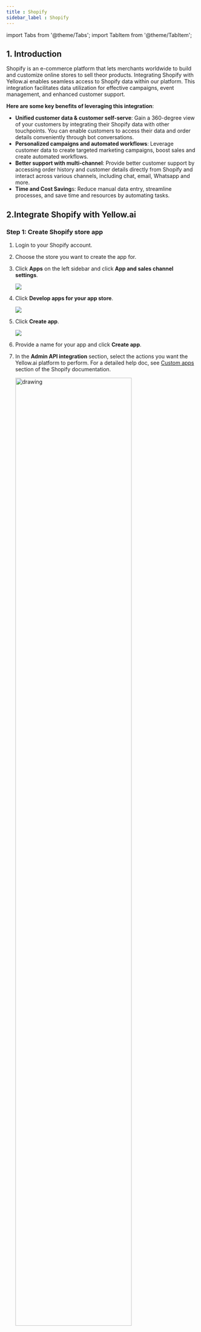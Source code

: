 ```yaml
---
title : Shopify
sidebar_label : Shopify
---
```


import Tabs from '@theme/Tabs';
import TabItem from '@theme/TabItem';

## 1. Introduction

Shopify is an e-commerce platform that lets merchants worldwide to build and customize online stores to sell theor products. Integrating Shopify with Yellow.ai enables seamless access to Shopify data within our platform. This integration facilitates data utilization for effective campaigns, event management, and enhanced customer support. 

**Here are some key benefits of leveraging this integration**:

* **Unified customer data & customer self-serve**: Gain a 360-degree view of your customers by integrating their Shopify data with other touchpoints. You can enable customers to access their data and order details conveniently through bot conversations.
* **Personalized campaigns and automated workflows**: Leverage customer data to create targeted marketing campaigns, boost sales and create automated workflows.
* **Better support with multi-channel**: Provide better customer support by accessing order history and customer details directly from Shopify and interact across various channels, including chat, email, Whatsapp and more.
* **Time and Cost Saving**s: Reduce manual data entry, streamline processes, and save time and resources by automating tasks.


## 2.Integrate Shopify with Yellow.ai

### Step 1: Create Shopify store app

1. Login to your Shopify account.
2. Choose the store you want to create the app for.
3. Click **Apps** on the left sidebar and click **App and sales channel settings**.

   ![](https://i.imgur.com/QbXxgpt.jpg)
4. Click **Develop apps for your app store**.

   ![](https://i.imgur.com/2RMAFEX.png)

5. Click **Create app**.

   ![](https://i.imgur.com/9wGLsYQ.png)
6. Provide a name for your app and click **Create app**.
7. In the **Admin API integration** section, select the actions you want the Yellow.ai platform to perform. For a detailed help doc, see [Custom apps](https://help.shopify.com/en/manual/apps/custom-apps) section of the Shopify documentation.

   <img src="https://i.imgur.com/vDx7dQ1.png" alt="drawing" width="80%"/>
  

  Enable the following scopes in the **Shopify Admin** section. 
   
  * orders_create 
  * products_create 
  * orders_cancelled 
  * orders_fulfilled 
  * orders_paid 
  * refunds_create 
  * customers_create 
  * customers_update.
  * write_scripts_tags 
  * read_script_tags

### Step 2: Get Admin API access credentials

* Go to **API credentials** section and copy the **Admin API access token** and **API secret key**.

   ![](https://i.imgur.com/GoqZ8fk.png)


### Step 3: Connect the Shopify Store App with Yellow.ai

You need to use the API token to establish integration with Yellow.ai as explained below:

1. Go to the [yellow.ai platform].
2. Go to the bot and navigate to **Integrations**.

   
   <img src="https://i.imgur.com/ctLEU4H.png" alt="drawing" width="65%"/>

3. Type shopify in the **Search** box, and select **Shopify Shop** from the list.
4. Scroll down to **Add account** and fill in the required details.

   ![](https://i.imgur.com/UFJlKRz.png)

   Option | Description
   ------ | -----------
   **Give accout name** | Provide a name to Shopify account to be connected. 
   **Shop Name** | Name of your shop in Shopify. The shop name should be taken from the Shopify store URL, for example if the merchant store URL is yellowxyz.myshopify.com,the shop name would be yellowxyz.
   **Admin API Access Token** | Copy and paste this from your Shopify store (refer step 8). Please only enter the Admin API access token that is displayed during the app creation process on Shopify.
   **API Secret Key** | Copy and paste this from your Shopify store (refer step 8)
   **Domain name** | Domain name refers to the URL or web address that directs customers to your online store. For example, yellowxyz.myshopify.com.



5. Click **Connect**.

   If the integration is successful, You can see the **Shopify Shop** app on the **Integrations** page. With this, the connection has been established between the integration app and your Shopify account.


:::note
Please ensure that you enter your store name exactly as it is in the **Shopify** account.
:::

***

## 3. Activate Shopify events you wish to use in Yellow.ai

Once your integration is set up, all Shopify-related events become available in the Events section. These events act as triggers for bot flows, enabling the creation of personalized conversations, run effective campaigns, store customer data in User360 and more. 

By default, these events are inactive, giving you the flexibility to enable only what you require. 

To enable events:

1. Go to **Studio** > **Event** > **Integrations**. You will see all the events related to Shopify with the prefix `shopify<eventName>`.

  <img src="https://i.imgur.com/Qeq0NvS.png"/>

2. Navigate to the event that you want to enable and click on the more options icon > **Activate**.

### Supported Shopify events

The following table provides a comprehensive list of Shopify events along with their descriptions and sample use cases.

  | Event  | Description    | Sample use cases      |
  |--------|----------------|----------------------|
  | shopifyNewOrder  | A new order is created in the Shopify store.   | Trigger order confirmation email or update inventory when a new order is created in your Shopify store.                                  |
  | shopifyNewProduct  | A new product has been added to the Shopify store.  | Update product catalog, create product listings, or send a WhatsApp notification when a new product is added to your Shopify store.  |
  | shopifyOrderCancelled | An order is cancelled. | Handle order cancellation: Update inventory levels, refund payments, or notify customers when their orders are canceled. |
  | shopifyOrderFulfilled | An order was fulfilled or completed.   | Update shipping information, send shipping notifications to the customer, or update order status when an order is fulfilled or completed.  |
  | shopifyOrderPaid      | Payment made for an order. | Send payment receipt, or update financial record when a payment is made for an order.   |
  | shopifyRefundCreated  | A refund was created for an order.  | Update financial records, notify customers about their refund, or adjust inventory levels when a refund is issued for an order. |
  | shopifyNewCustomer    | A new customer is registered.  | Add the customer to User 360, send welcome email, or track customer acquisition when a new customer registers in your Shopify store. |
  | shopifyCustomerUpdate | A customer’s profile details have been updated. | Keep your customer database up to date or send profile change notification when a customer's profile details are updated. |
  | shopifyCheckoutCreated| Order checkout is initiated in Shopify. | Track order progress when an order checkout is initiated in your Shopify store.    |
  | shopifyOrdersUpdated  | Shopify order is updated.  | Monitor order changes, adjust inventory, or notify the customer on order updates to handle order updates in Shopify store.  |
  | shopifyCartCreate     | A cart is created in Shopify.   | Track shopping cart activity, gather data on abandoned carts, or initiate cart-related marketing efforts when a cart is created in Shopify store. |
  | shopifyCartEmpty      | A cart is deleted. | Update cart-related data, trigger follow-up actions, or analyze cart abandonment patterns when a cart is emptied in Shopify. |

For a comprehensive guide on creating capaigns for Shopify cart abandonment, click [here](https://docs.yellow.ai/docs/cookbooks/engage/shopify-events).

3. Once you enable required shopify events, you can use these Shopify events to:
  
  * [Trigger bot flows via events](https://docs.yellow.ai/docs/platform_concepts/studio/build/Flows/configureflow#13-trigger-flow-using-event)
  * [Initiate flow campaigns based on events](https://docs.yellow.ai/docs/platform_concepts/engagement/flows_campaign#user-events)
  * [Store user variables that come from user events into user properties](https://docs.yellow.ai/docs/platform_concepts/engagement/cdp/user_data/store_conv_data#store-user-properties-from-bot-conversations)



## 4. Shopify user data syncing in User 360

This integration automates user record creation in User 360 using Shopify event data. By default, it is configured to capture userIds, emails, and phone numbers.

Additionally, it merges [Shopify user events](#payload-examples-shopify-events-in-user-360) seamlessly into User 360, providing a complete picture of user interactions. These events include new customer, cart create, checkout created, new order, order fulfilled, order updated, and order canceled. This synergy empowers User 360 as a valuable resource for personalized and effective user engagement strategies.


   <img src="https://i.imgur.com/whVni4U.png"/>


* To add/update user properties through bot conversations, see [this article](https://docs.yellow.ai/docs/platform_concepts/engagement/cdp/user_data/store_conv_data).
* To create personalized bot conversations with user data, see [this article](https://docs.yellow.ai/docs/platform_concepts/engagement/cdp/user_data/personalise_conversations).

### Supported standard user properties from Shopify events

The following standard user properties are automatically added or updated in User 360 directly from Shopify events.

* userId
* email
* firstName
* phone
* city
* country


### Payload Examples: Shopify Events in User 360

The following are the event schemas associated with various Shopify events. These event schemas define the structure and data that get sent to the CDP when specific events occur in your Shopify store.

<Tabs class="tabs-schema">


<TabItem value="shopifyCartCreate" label="shopifyCartCreate" default>

**From SDK**

```js
{
    "token": "c1-830e691d16f1093cfcde75960320d9cd",
    "note": "",
    "attributes": {},
    "original_total_price": 3000,
    "total_price": 3000,
    "total_discount": 0,
    "total_weight": 0,
    "item_count": 1,
    "items": [
        {
            "id": 43453026762901,
            "properties": {},
            "quantity": 1,
            "variant_id": 43453026762901,
            "key": "43453026762901:159c30471db14672fe636da24f9346f2",
            "title": "Adania Pant - Black",
            "price": 3000,
            "original_price": 3000,
            "discounted_price": 3000,
            "line_price": 3000,
            "original_line_price": 3000,
            "total_discount": 0,
            "discounts": [],
            "sku": "",
            "grams": 0,
            "vendor": "twewr",
            "taxable": true,
            "product_id": 7907558064277,
            "product_has_only_default_variant": false,
            "gift_card": false,
            "final_price": 3000,
            "final_line_price": 3000,
            "url": "/products/adania-pant?variant=43453026762901",
            "featured_image": {
                "aspect_ratio": 0.714,
                "alt": "Adania Pant",
                "height": 2048,
                "url": "https://cdn.shopify.com/s/files/1/0458/0252/0725/files/2015-03-30_Jake_Look_16_20656_16533.jpg?v=1684943817",
                "width": 1462
            },
            "image": "https://cdn.shopify.com/s/files/1/0458/0252/0725/files/2015-03-30_Jake_Look_16_20656_16533.jpg?v=1684943817",
            "handle": "adania-pant",
            "requires_shipping": true,
            "product_type": "",
            "product_title": "Adania Pant",
            "product_description": "\\nThis is a demonstration store. You can purchase products like this from Baby & Company\\nSuper stretch Adaina Pant offers the classic skinny with all the fun bits. Zip closure at back with concealed zip openings at ankles. By Malene Birger. Color Blue.  90% Polyamide, 10% Elastane. Made in China. Ashley is wearing a European 36. ",
            "variant_title": "Black",
            "variant_options": [
                "Black"
            ],
            "options_with_values": [
                {
                    "name": "Color",
                    "value": "Black"
                }
            ],
            "line_level_discount_allocations": [],
            "line_level_total_discount": 0,
            "quantity_rule": {
                "min": 1,
                "max": null,
                "increment": 1
            },
            "has_components": false
        }
    ],
    "requires_shipping": true,
    "currency": "INR",
    "items_subtotal_price": 3000,
    "cart_level_discount_applications": [],
    "userId": "x1660667398488_WIv23Iv-fr-McW_SZme-l"
}


```

</TabItem>



<TabItem value="ShopifyCheckoutCreated" label="ShopifyCheckoutCreated" default>

```js
{
    "id": 35481578373269,
    "token": "3d58ad45d661cd34d882fda5c68a36b8",
    "cart_token": "c1-830e691d16f1093cfcde75960320d9cd",
    "email": null,
    "gateway": null,
    "buyer_accepts_marketing": false,
    "buyer_accepts_sms_marketing": false,
    "sms_marketing_phone": null,
    "created_at": "2023-09-22T12:13:51+00:00",
    "updated_at": "2023-09-22T08:13:59-04:00",
    "landing_site": "/",
    "note": "",
    "note_attributes": [],
    "referring_site": "",
    "shipping_lines": [],
    "shipping_address": [],
    "taxes_included": false,
    "total_weight": 0,
    "currency": "INR",
    "completed_at": null,
    "phone": null,
    "customer_locale": "en-IN",
    "line_items": [
        {
            "key": "43453026762901",
            "fulfillment_service": "manual",
            "gift_card": false,
            "grams": 0,
            "presentment_title": "Adania Pant",
            "presentment_variant_title": "Black",
            "product_id": 7907558064277,
            "quantity": 1,
            "requires_shipping": true,
            "sku": "",
            "tax_lines": [
                {
                    "position": 1,
                    "price": "2.70",
                    "rate": 0.09,
                    "title": "CGST",
                    "source": "Shopify",
                    "compare_at": null,
                    "zone": "country",
                    "channel_liable": false,
                    "identifier": null
                }
            ],
            "taxable": true,
            "title": "Adania Pant",
            "variant_id": 43453026762901,
            "variant_title": "Black",
            "variant_price": "30.00",
            "vendor": "twewr",
            "unit_price_measurement": {
                "measured_type": null,
                "quantity_value": null,
                "quantity_unit": null,
                "reference_value": null,
                "reference_unit": null
            },
            "compare_at_price": null,
            "line_price": "30.00",
            "price": "30.00",
            "applied_discounts": [],
            "destination_location_id": null,
            "user_id": null,
            "rank": null,
            "origin_location_id": null,
            "properties": null
        }
    ],
    "name": "#35481578373269",
    "abandoned_checkout_url": "https://twewr.myshopify.com/45802520725/checkouts/ac/c1-830e691d16f1093cfcde75960320d9cd/recover?key=a745691198001ff07b2f08d7233541a8",
    "discount_codes": [],
    "tax_lines": [
        {
            "price": "2.70",
            "rate": 0.09,
            "title": "CGST"
        }
    ],
    "presentment_currency": "INR",
    "source_name": "web",
    "total_line_items_price": "30.00",
    "total_tax": "2.70",
    "total_discounts": "0.00",
    "subtotal_price": "30.00",
    "total_price": "32.70",
    "total_duties": "0.00",
    "device_id": null,
    "user_id": null,
    "location_id": null,
    "source_identifier": null,
    "source_url": null,
    "source": null,
    "closed_at": null
}


```

</TabItem>

  
<TabItem value="shopifyNewOrder" label="shopifyNewOrder" default>


```json
{
    "id": 5159806763157,
    "admin_graphql_api_id": "gid://shopify/Order/5159806763157",
    "app_id": 580111,
    "browser_ip": "49.43.249.107",
    "buyer_accepts_marketing": false,
    "cancel_reason": null,
    "cancelled_at": null,
    "cart_token": "c1-830e691d16f1093cfcde75960320d9cd",
    "checkout_id": 35481578373269,
    "checkout_token": "3d58ad45d661cd34d882fda5c68a36b8",
    "client_details": {
        "accept_language": "en-IN",
        "browser_height": null,
        "browser_ip": "49.43.249.107",
        "browser_width": null,
        "session_hash": null,
        "user_agent": "Mozilla/5.0 (Macintosh; Intel Mac OS X 10_15_7) AppleWebKit/537.36 (KHTML, like Gecko) Chrome/116.0.0.0 Safari/537.36"
    },
    "closed_at": null,
    "company": null,
    "confirmation_number": "XPLMPXRME",
    "confirmed": true,
    "contact_email": "tom@gmail.com",
    "created_at": "2023-09-22T08:14:46-04:00",
    "currency": "INR",
    "current_subtotal_price": "30.00",
    "current_subtotal_price_set": {
        "shop_money": {
            "amount": "30.00",
            "currency_code": "INR"
        },
        "presentment_money": {
            "amount": "30.00",
            "currency_code": "INR"
        }
    },
    "current_total_additional_fees_set": null,
    "current_total_discounts": "0.00",
    "current_total_discounts_set": {
        "shop_money": {
            "amount": "0.00",
            "currency_code": "INR"
        },
        "presentment_money": {
            "amount": "0.00",
            "currency_code": "INR"
        }
    },
    "current_total_duties_set": null,
    "current_total_price": "30.00",
    "current_total_price_set": {
        "shop_money": {
            "amount": "30.00",
            "currency_code": "INR"
        },
        "presentment_money": {
            "amount": "30.00",
            "currency_code": "INR"
        }
    },
    "current_total_tax": "0.00",
    "current_total_tax_set": {
        "shop_money": {
            "amount": "0.00",
            "currency_code": "INR"
        },
        "presentment_money": {
            "amount": "0.00",
            "currency_code": "INR"
        }
    },
    "customer_locale": "en-IN",
    "device_id": null,
    "discount_codes": [],
    "email": "tom@gmail.com",
    "estimated_taxes": false,
    "financial_status": "paid",
    "fulfillment_status": null,
    "landing_site": "/",
    "landing_site_ref": null,
    "location_id": null,
    "merchant_of_record_app_id": null,
    "name": "#1085",
    "note": null,
    "note_attributes": [],
    "number": 85,
    "order_number": 1085,
    "order_status_url": "https://twewr.myshopify.com/45802520725/orders/24a0946393b4889192c0d7056751e889/authenticate?key=c60f3a72f52578b00cc7cb8551811cbc",
    "original_total_additional_fees_set": null,
    "original_total_duties_set": null,
    "payment_gateway_names": [
        "bogus"
    ],
    "phone": null,
    "po_number": null,
    "presentment_currency": "INR",
    "processed_at": "2023-09-22T08:14:43-04:00",
    "reference": "6925f7d584e825b7f3fdbf5de7b3a5e1",
    "referring_site": "",
    "source_identifier": "6925f7d584e825b7f3fdbf5de7b3a5e1",
    "source_name": "web",
    "source_url": null,
    "subtotal_price": "30.00",
    "subtotal_price_set": {
        "shop_money": {
            "amount": "30.00",
            "currency_code": "INR"
        },
        "presentment_money": {
            "amount": "30.00",
            "currency_code": "INR"
        }
    },
    "tags": "",
    "tax_exempt": false,
    "tax_lines": [],
    "taxes_included": false,
    "test": true,
    "token": "24a0946393b4889192c0d7056751e889",
    "total_discounts": "0.00",
    "total_discounts_set": {
        "shop_money": {
            "amount": "0.00",
            "currency_code": "INR"
        },
        "presentment_money": {
            "amount": "0.00",
            "currency_code": "INR"
        }
    },
    "total_line_items_price": "30.00",
    "total_line_items_price_set": {
        "shop_money": {
            "amount": "30.00",
            "currency_code": "INR"
        },
        "presentment_money": {
            "amount": "30.00",
            "currency_code": "INR"
        }
    },
    "total_outstanding": "0.00",
    "total_price": "30.00",
    "total_price_set": {
        "shop_money": {
            "amount": "30.00",
            "currency_code": "INR"
        },
        "presentment_money": {
            "amount": "30.00",
            "currency_code": "INR"
        }
    },
    "total_shipping_price_set": {
        "shop_money": {
            "amount": "0.00",
            "currency_code": "INR"
        },
        "presentment_money": {
            "amount": "0.00",
            "currency_code": "INR"
        }
    },
    "total_tax": "0.00",
    "total_tax_set": {
        "shop_money": {
            "amount": "0.00",
            "currency_code": "INR"
        },
        "presentment_money": {
            "amount": "0.00",
            "currency_code": "INR"
        }
    },
    "total_tip_received": "0.00",
    "total_weight": 0,
    "updated_at": "2023-09-22T08:14:47-04:00",
    "user_id": null,
    "billing_address": {
        "first_name": null,
        "address1": "Chennai",
        "phone": "90909 09090",
        "city": "Chennai",
        "zip": "600012",
        "province": "Tamil Nadu",
        "country": "India",
        "last_name": "Baid",
        "address2": "Chennai",
        "company": null,
        "latitude": 13.098633,
        "longitude": 80.2596083,
        "name": "Baid",
        "country_code": "IN",
        "province_code": "TN"
    },
    "customer": {
        "id": 6989864763541,
        "email": "tom@gmail.com",
        "accepts_marketing": false,
        "created_at": "2023-09-22T08:14:44-04:00",
        "updated_at": "2023-09-22T08:14:46-04:00",
        "first_name": null,
        "last_name": "Baid",
        "state": "disabled",
        "note": null,
        "verified_email": true,
        "multipass_identifier": null,
        "tax_exempt": false,
        "phone": null,
        "email_marketing_consent": {
            "state": "not_subscribed",
            "opt_in_level": "single_opt_in",
            "consent_updated_at": null
        },
        "sms_marketing_consent": null,
        "tags": "",
        "currency": "INR",
        "accepts_marketing_updated_at": "2023-09-22T08:14:44-04:00",
        "marketing_opt_in_level": null,
        "tax_exemptions": [],
        "admin_graphql_api_id": "gid://shopify/Customer/6989864763541",
        "default_address": {
            "id": 8320474546325,
            "customer_id": 6989864763541,
            "first_name": null,
            "last_name": "Baid",
            "company": null,
            "address1": "Chennai",
            "address2": "Chennai",
            "city": "Chennai",
            "province": "Tamil Nadu",
            "country": "India",
            "zip": "600012",
            "phone": "90909 09090",
            "name": "Baid",
            "province_code": "TN",
            "country_code": "IN",
            "country_name": "India",
            "default": true
        }
    },
    "discount_applications": [],
    "fulfillments": [],
    "line_items": [
        {
            "id": 12623712354453,
            "admin_graphql_api_id": "gid://shopify/LineItem/12623712354453",
            "fulfillable_quantity": 1,
            "fulfillment_service": "manual",
            "fulfillment_status": null,
            "gift_card": false,
            "grams": 0,
            "name": "Adania Pant - Black",
            "price": "30.00",
            "price_set": {
                "shop_money": {
                    "amount": "30.00",
                    "currency_code": "INR"
                },
                "presentment_money": {
                    "amount": "30.00",
                    "currency_code": "INR"
                }
            },
            "product_exists": true,
            "product_id": 7907558064277,
            "properties": [],
            "quantity": 1,
            "requires_shipping": true,
            "sku": "",
            "taxable": true,
            "title": "Adania Pant",
            "total_discount": "0.00",
            "total_discount_set": {
                "shop_money": {
                    "amount": "0.00",
                    "currency_code": "INR"
                },
                "presentment_money": {
                    "amount": "0.00",
                    "currency_code": "INR"
                }
            },
            "variant_id": 43453026762901,
            "variant_inventory_management": "shopify",
            "variant_title": "Black",
            "vendor": "twewr",
            "tax_lines": [],
            "duties": [],
            "discount_allocations": []
        }
    ],
    "payment_terms": null,
    "refunds": [],
    "shipping_address": {
        "first_name": null,
        "address1": "Chennai",
        "phone": "90909 09090",
        "city": "Chennai",
        "zip": "600012",
        "province": "Tamil Nadu",
        "country": "India",
        "last_name": "Baid",
        "address2": "Chennai",
        "company": null,
        "latitude": 13.098633,
        "longitude": 80.2596083,
        "name": "Baid",
        "country_code": "IN",
        "province_code": "TN"
    },
    "shipping_lines": [
        {
            "id": 4303065809045,
            "carrier_identifier": "650f1a14fa979ec5c74d063e968411d4",
            "code": "Standard",
            "discounted_price": "0.00",
            "discounted_price_set": {
                "shop_money": {
                    "amount": "0.00",
                    "currency_code": "INR"
                },
                "presentment_money": {
                    "amount": "0.00",
                    "currency_code": "INR"
                }
            },
            "phone": null,
            "price": "0.00",
            "price_set": {
                "shop_money": {
                    "amount": "0.00",
                    "currency_code": "INR"
                },
                "presentment_money": {
                    "amount": "0.00",
                    "currency_code": "INR"
                }
            },
            "requested_fulfillment_service_id": null,
            "source": "shopify",
            "title": "Standard",
            "tax_lines": [],
            "discount_allocations": []
        }
    ]
}

```

</TabItem>

<TabItem value="shopifyOrderFulfilled" label="shopifyOrderFulfilled" default>

```js
{
  "id": 820982911946154500,
  "admin_graphql_api_id": "gid://shopify/Order/820982911946154508",
  "app_id": null,
  "browser_ip": null,
  "buyer_accepts_marketing": true,
  "cancel_reason": "customer",
  "cancelled_at": "2021-12-31T19:00:00-05:00",
  "cart_token": null,
  "checkout_id": null,
  "checkout_token": null,
  "closed_at": null,
  "confirmed": false,
  "contact_email": "jon@example.com",
  "created_at": "2021-12-31T19:00:00-05:00",
  "currency": "USD",
  "current_subtotal_price": "398.00",
  "current_subtotal_price_set": {
    "shop_money": {
      "amount": "398.00",
      "currency_code": "USD"
    },
    "presentment_money": {
      "amount": "398.00",
      "currency_code": "USD"
    }
  },
  "current_total_discounts": "0.00",
  "current_total_discounts_set": {
    "shop_money": {
      "amount": "0.00",
      "currency_code": "USD"
    },
    "presentment_money": {
      "amount": "0.00",
      "currency_code": "USD"
    }
  },
  "current_total_duties_set": null,
  "current_total_price": "398.00",
  "current_total_price_set": {
    "shop_money": {
      "amount": "398.00",
      "currency_code": "USD"
    },
    "presentment_money": {
      "amount": "398.00",
      "currency_code": "USD"
    }
  },
  "current_total_tax": "0.00",
  "current_total_tax_set": {
    "shop_money": {
      "amount": "0.00",
      "currency_code": "USD"
    },
    "presentment_money": {
      "amount": "0.00",
      "currency_code": "USD"
    }
  },
  "customer_locale": "en",
  "device_id": null,
  "discount_codes": [],
  "email": "jon@example.com",
  "estimated_taxes": false,
  "financial_status": "voided",
  "fulfillment_status": "pending",
  "gateway": null,
  "landing_site": null,
  "landing_site_ref": null,
  "location_id": null,
  "merchant_of_record_app_id": null,
  "name": "#9999",
  "note": null,
  "note_attributes": [],
  "number": 234,
  "order_number": 1234,
  "order_status_url": "https://jsmith.myshopify.com/548380009/orders/123456abcd/authenticate?key=abcdefg",
  "original_total_duties_set": null,
  "payment_gateway_names": [
    "visa",
    "bogus"
  ],
  "phone": null,
  "presentment_currency": "USD",
  "processed_at": null,
  "processing_method": "",
  "reference": null,
  "referring_site": null,
  "source_identifier": null,
  "source_name": "web",
  "source_url": null,
  "subtotal_price": "388.00",
  "subtotal_price_set": {
    "shop_money": {
      "amount": "388.00",
      "currency_code": "USD"
    },
    "presentment_money": {
      "amount": "388.00",
      "currency_code": "USD"
    }
  },
  "tags": "",
  "tax_lines": [],
  "taxes_included": false,
  "test": true,
  "token": "123456abcd",
  "total_discounts": "20.00",
  "total_discounts_set": {
    "shop_money": {
      "amount": "20.00",
      "currency_code": "USD"
    },
    "presentment_money": {
      "amount": "20.00",
      "currency_code": "USD"
    }
  },
  "total_line_items_price": "398.00",
  "total_line_items_price_set": {
    "shop_money": {
      "amount": "398.00",
      "currency_code": "USD"
    },
    "presentment_money": {
      "amount": "398.00",
      "currency_code": "USD"
    }
  },
  "total_outstanding": "398.00",
  "total_price": "388.00",
  "total_price_set": {
    "shop_money": {
      "amount": "388.00",
      "currency_code": "USD"
    },
    "presentment_money": {
      "amount": "388.00",
      "currency_code": "USD"
    }
  },
  "total_shipping_price_set": {
    "shop_money": {
      "amount": "10.00",
      "currency_code": "USD"
    },
    "presentment_money": {
      "amount": "10.00",
      "currency_code": "USD"
    }
  },
  "total_tax": "0.00",
  "total_tax_set": {
    "shop_money": {
      "amount": "0.00",
      "currency_code": "USD"
    },
    "presentment_money": {
      "amount": "0.00",
      "currency_code": "USD"
    }
  },
  "total_tip_received": "0.00",
  "total_weight": 0,
  "updated_at": "2021-12-31T19:00:00-05:00",
  "user_id": null,
  "billing_address": {
    "first_name": "Steve",
    "address1": "123 Shipping Street",
    "phone": "555-555-SHIP",
    "city": "Shippington",
    "zip": "40003",
    "province": "Kentucky",
    "country": "United States",
    "last_name": "Shipper",
    "address2": null,
    "company": "Shipping Company",
    "latitude": null,
    "longitude": null,
    "name": "Steve Shipper",
    "country_code": "US",
    "province_code": "KY"
  },
  "customer": {
    "id": 115310627314723950,
    "email": "john@example.com",
    "accepts_marketing": false,
    "created_at": null,
    "updated_at": null,
    "first_name": "John",
    "last_name": "Smith",
    "state": "disabled",
    "note": null,
    "verified_email": true,
    "multipass_identifier": null,
    "tax_exempt": false,
    "phone": null,
    "email_marketing_consent": {
      "state": "not_subscribed",
      "opt_in_level": null,
      "consent_updated_at": null
    },
    "sms_marketing_consent": null,
    "tags": "",
    "currency": "USD",
    "accepts_marketing_updated_at": null,
    "marketing_opt_in_level": null,
    "tax_exemptions": [],
    "admin_graphql_api_id": "gid://shopify/Customer/115310627314723954",
    "default_address": {
      "id": 715243470612851200,
      "customer_id": 115310627314723950,
      "first_name": null,
      "last_name": null,
      "company": null,
      "address1": "123 Elm St.",
      "address2": null,
      "city": "Ottawa",
      "province": "Ontario",
      "country": "Canada",
      "zip": "K2H7A8",
      "phone": "123-123-1234",
      "name": "",
      "province_code": "ON",
      "country_code": "CA",
      "country_name": "Canada",
      "default": true
    }
  },
  "discount_applications": [],
  "fulfillments": [],
  "line_items": [
    {
      "id": 866550311766439000,
      "admin_graphql_api_id": "gid://shopify/LineItem/866550311766439020",
      "fulfillable_quantity": 1,
      "fulfillment_service": "manual",
      "fulfillment_status": null,
      "gift_card": false,
      "grams": 567,
      "name": "IPod Nano - 8GB",
      "price": "199.00",
      "price_set": {
        "shop_money": {
          "amount": "199.00",
          "currency_code": "USD"
        },
        "presentment_money": {
          "amount": "199.00",
          "currency_code": "USD"
        }
      },
      "product_exists": true,
      "product_id": 632910392,
      "properties": [],
      "quantity": 1,
      "requires_shipping": true,
      "sku": "IPOD2008PINK",
      "taxable": true,
      "title": "IPod Nano - 8GB",
      "total_discount": "0.00",
      "total_discount_set": {
        "shop_money": {
          "amount": "0.00",
          "currency_code": "USD"
        },
        "presentment_money": {
          "amount": "0.00",
          "currency_code": "USD"
        }
      },
      "variant_id": 808950810,
      "variant_inventory_management": "shopify",
      "variant_title": null,
      "vendor": null,
      "tax_lines": [],
      "duties": [],
      "discount_allocations": []
    },
    {
      "id": 141249953214522980,
      "admin_graphql_api_id": "gid://shopify/LineItem/141249953214522974",
      "fulfillable_quantity": 1,
      "fulfillment_service": "manual",
      "fulfillment_status": null,
      "gift_card": false,
      "grams": 567,
      "name": "IPod Nano - 8GB",
      "price": "199.00",
      "price_set": {
        "shop_money": {
          "amount": "199.00",
          "currency_code": "USD"
        },
        "presentment_money": {
          "amount": "199.00",
          "currency_code": "USD"
        }
      },
      "product_exists": true,
      "product_id": 632910392,
      "properties": [],
      "quantity": 1,
      "requires_shipping": true,
      "sku": "IPOD2008PINK",
      "taxable": true,
      "title": "IPod Nano - 8GB",
      "total_discount": "0.00",
      "total_discount_set": {
        "shop_money": {
          "amount": "0.00",
          "currency_code": "USD"
        },
        "presentment_money": {
          "amount": "0.00",
          "currency_code": "USD"
        }
      },
      "variant_id": 808950810,
      "variant_inventory_management": "shopify",
      "variant_title": null,
      "vendor": null,
      "tax_lines": [],
      "duties": [],
      "discount_allocations": []
    }
  ],
  "payment_details": {
    "credit_card_bin": null,
    "avs_result_code": null,
    "cvv_result_code": null,
    "credit_card_number": "•••• •••• •••• 1234",
    "credit_card_company": "Visa",
    "buyer_action_info": null,
    "credit_card_name": null,
    "credit_card_wallet": null,
    "credit_card_expiration_month": null,
    "credit_card_expiration_year": null
  },
  "payment_terms": null,
  "refunds": [],
  "shipping_address": {
    "first_name": "Steve",
    "address1": "123 Shipping Street",
    "phone": "555-555-SHIP",
    "city": "Shippington",
    "zip": "40003",
    "province": "Kentucky",
    "country": "United States",
    "last_name": "Shipper",
    "address2": null,
    "company": "Shipping Company",
    "latitude": null,
    "longitude": null,
    "name": "Steve Shipper",
    "country_code": "US",
    "province_code": "KY"
  },
  "shipping_lines": [
    {
      "id": 271878346596884000,
      "carrier_identifier": null,
      "code": null,
      "delivery_category": null,
      "discounted_price": "10.00",
      "discounted_price_set": {
        "shop_money": {
          "amount": "10.00",
          "currency_code": "USD"
        },
        "presentment_money": {
          "amount": "10.00",
          "currency_code": "USD"
        }
      },
      "phone": null,
      "price": "10.00",
      "price_set": {
        "shop_money": {
          "amount": "10.00",
          "currency_code": "USD"
        },
        "presentment_money": {
          "amount": "10.00",
          "currency_code": "USD"
        }
      },
      "requested_fulfillment_service_id": null,
      "source": "shopify",
      "title": "Generic Shipping",
      "tax_lines": [],
      "discount_allocations": []
    }
  ]
}

```

</TabItem>


<TabItem value="ShopifyOrdersUpdated" label="ShopifyOrdersUpdated" default>

```js
{
    "id": 5159806763157,
    "admin_graphql_api_id": "gid://shopify/Order/5159806763157",
    "app_id": 580111,
    "browser_ip": "49.43.249.107",
    "buyer_accepts_marketing": false,
    "cancel_reason": null,
    "cancelled_at": null,
    "cart_token": "c1-830e691d16f1093cfcde75960320d9cd",
    "checkout_id": 35481578373269,
    "checkout_token": "3d58ad45d661cd34d882fda5c68a36b8",
    "client_details": {
        "accept_language": "en-IN",
        "browser_height": null,
        "browser_ip": "49.43.249.107",
        "browser_width": null,
        "session_hash": null,
        "user_agent": "Mozilla/5.0 (Macintosh; Intel Mac OS X 10_15_7) AppleWebKit/537.36 (KHTML, like Gecko) Chrome/116.0.0.0 Safari/537.36"
    },
    "closed_at": null,
    "company": null,
    "confirmation_number": "XPLMPXRME",
    "confirmed": true,
    "contact_email": "tom@gmail.com",
    "created_at": "2023-09-22T08:14:46-04:00",
    "currency": "INR",
    "current_subtotal_price": "30.00",
    "current_subtotal_price_set": {
        "shop_money": {
            "amount": "30.00",
            "currency_code": "INR"
        },
        "presentment_money": {
            "amount": "30.00",
            "currency_code": "INR"
        }
    },
    "current_total_additional_fees_set": null,
    "current_total_discounts": "0.00",
    "current_total_discounts_set": {
        "shop_money": {
            "amount": "0.00",
            "currency_code": "INR"
        },
        "presentment_money": {
            "amount": "0.00",
            "currency_code": "INR"
        }
    },
    "current_total_duties_set": null,
    "current_total_price": "30.00",
    "current_total_price_set": {
        "shop_money": {
            "amount": "30.00",
            "currency_code": "INR"
        },
        "presentment_money": {
            "amount": "30.00",
            "currency_code": "INR"
        }
    },
    "current_total_tax": "0.00",
    "current_total_tax_set": {
        "shop_money": {
            "amount": "0.00",
            "currency_code": "INR"
        },
        "presentment_money": {
            "amount": "0.00",
            "currency_code": "INR"
        }
    },
    "customer_locale": "en-IN",
    "device_id": null,
    "discount_codes": [],
    "email": "tom@gmail.com",
    "estimated_taxes": false,
    "financial_status": "paid",
    "fulfillment_status": null,
    "landing_site": "/",
    "landing_site_ref": null,
    "location_id": null,
    "merchant_of_record_app_id": null,
    "name": "#1085",
    "note": null,
    "note_attributes": [],
    "number": 85,
    "order_number": 1085,
    "order_status_url": "https://twewr.myshopify.com/45802520725/orders/24a0946393b4889192c0d7056751e889/authenticate?key=c60f3a72f52578b00cc7cb8551811cbc",
    "original_total_additional_fees_set": null,
    "original_total_duties_set": null,
    "payment_gateway_names": [
        "bogus"
    ],
    "phone": null,
    "po_number": null,
    "presentment_currency": "INR",
    "processed_at": "2023-09-22T08:14:43-04:00",
    "reference": "6925f7d584e825b7f3fdbf5de7b3a5e1",
    "referring_site": "",
    "source_identifier": "6925f7d584e825b7f3fdbf5de7b3a5e1",
    "source_name": "web",
    "source_url": null,
    "subtotal_price": "30.00",
    "subtotal_price_set": {
        "shop_money": {
            "amount": "30.00",
            "currency_code": "INR"
        },
        "presentment_money": {
            "amount": "30.00",
            "currency_code": "INR"
        }
    },
    "tags": "",
    "tax_exempt": false,
    "tax_lines": [],
    "taxes_included": false,
    "test": true,
    "token": "24a0946393b4889192c0d7056751e889",
    "total_discounts": "0.00",
    "total_discounts_set": {
        "shop_money": {
            "amount": "0.00",
            "currency_code": "INR"
        },
        "presentment_money": {
            "amount": "0.00",
            "currency_code": "INR"
        }
    },
    "total_line_items_price": "30.00",
    "total_line_items_price_set": {
        "shop_money": {
            "amount": "30.00",
            "currency_code": "INR"
        },
        "presentment_money": {
            "amount": "30.00",
            "currency_code": "INR"
        }
    },
    "total_outstanding": "0.00",
    "total_price": "30.00",
    "total_price_set": {
        "shop_money": {
            "amount": "30.00",
            "currency_code": "INR"
        },
        "presentment_money": {
            "amount": "30.00",
            "currency_code": "INR"
        }
    },
    "total_shipping_price_set": {
        "shop_money": {
            "amount": "0.00",
            "currency_code": "INR"
        },
        "presentment_money": {
            "amount": "0.00",
            "currency_code": "INR"
        }
    },
    "total_tax": "0.00",
    "total_tax_set": {
        "shop_money": {
            "amount": "0.00",
            "currency_code": "INR"
        },
        "presentment_money": {
            "amount": "0.00",
            "currency_code": "INR"
        }
    },
    "total_tip_received": "0.00",
    "total_weight": 0,
    "updated_at": "2023-09-22T08:14:47-04:00",
    "user_id": null,
    "billing_address": {
        "first_name": null,
        "address1": "Chennai",
        "phone": "90909 09090",
        "city": "Chennai",
        "zip": "600012",
        "province": "Tamil Nadu",
        "country": "India",
        "last_name": "Baid",
        "address2": "Chennai",
        "company": null,
        "latitude": 13.098633,
        "longitude": 80.2596083,
        "name": "Baid",
        "country_code": "IN",
        "province_code": "TN"
    },
    "customer": {
        "id": 6989864763541,
        "email": "tom@gmail.com",
        "accepts_marketing": false,
        "created_at": "2023-09-22T08:14:44-04:00",
        "updated_at": "2023-09-22T08:14:46-04:00",
        "first_name": null,
        "last_name": "Baid",
        "state": "disabled",
        "note": null,
        "verified_email": true,
        "multipass_identifier": null,
        "tax_exempt": false,
        "phone": null,
        "email_marketing_consent": {
            "state": "not_subscribed",
            "opt_in_level": "single_opt_in",
            "consent_updated_at": null
        },
        "sms_marketing_consent": null,
        "tags": "",
        "currency": "INR",
        "accepts_marketing_updated_at": "2023-09-22T08:14:44-04:00",
        "marketing_opt_in_level": null,
        "tax_exemptions": [],
        "admin_graphql_api_id": "gid://shopify/Customer/6989864763541",
        "default_address": {
            "id": 8320474546325,
            "customer_id": 6989864763541,
            "first_name": null,
            "last_name": "Baid",
            "company": null,
            "address1": "Chennai",
            "address2": "Chennai",
            "city": "Chennai",
            "province": "Tamil Nadu",
            "country": "India",
            "zip": "600012",
            "phone": "90909 09090",
            "name": "Baid",
            "province_code": "TN",
            "country_code": "IN",
            "country_name": "India",
            "default": true
        }
    },
    "discount_applications": [],
    "fulfillments": [],
    "line_items": [
        {
            "id": 12623712354453,
            "admin_graphql_api_id": "gid://shopify/LineItem/12623712354453",
            "fulfillable_quantity": 1,
            "fulfillment_service": "manual",
            "fulfillment_status": null,
            "gift_card": false,
            "grams": 0,
            "name": "Adania Pant - Black",
            "price": "30.00",
            "price_set": {
                "shop_money": {
                    "amount": "30.00",
                    "currency_code": "INR"
                },
                "presentment_money": {
                    "amount": "30.00",
                    "currency_code": "INR"
                }
            },
            "product_exists": true,
            "product_id": 7907558064277,
            "properties": [],
            "quantity": 1,
            "requires_shipping": true,
            "sku": "",
            "taxable": true,
            "title": "Adania Pant",
            "total_discount": "0.00",
            "total_discount_set": {
                "shop_money": {
                    "amount": "0.00",
                    "currency_code": "INR"
                },
                "presentment_money": {
                    "amount": "0.00",
                    "currency_code": "INR"
                }
            },
            "variant_id": 43453026762901,
            "variant_inventory_management": "shopify",
            "variant_title": "Black",
            "vendor": "twewr",
            "tax_lines": [],
            "duties": [],
            "discount_allocations": []
        }
    ],
    "payment_terms": null,
    "refunds": [],
    "shipping_address": {
        "first_name": null,
        "address1": "Chennai",
        "phone": "90909 09090",
        "city": "Chennai",
        "zip": "600012",
        "province": "Tamil Nadu",
        "country": "India",
        "last_name": "Baid",
        "address2": "Chennai",
        "company": null,
        "latitude": 13.098633,
        "longitude": 80.2596083,
        "name": "Baid",
        "country_code": "IN",
        "province_code": "TN"
    },
    "shipping_lines": [
        {
            "id": 4303065809045,
            "carrier_identifier": "650f1a14fa979ec5c74d063e968411d4",
            "code": "Standard",
            "discounted_price": "0.00",
            "discounted_price_set": {
                "shop_money": {
                    "amount": "0.00",
                    "currency_code": "INR"
                },
                "presentment_money": {
                    "amount": "0.00",
                    "currency_code": "INR"
                }
            },
            "phone": null,
            "price": "0.00",
            "price_set": {
                "shop_money": {
                    "amount": "0.00",
                    "currency_code": "INR"
                },
                "presentment_money": {
                    "amount": "0.00",
                    "currency_code": "INR"
                }
            },
            "requested_fulfillment_service_id": null,
            "source": "shopify",
            "title": "Standard",
            "tax_lines": [],
            "discount_allocations": []
        }
    ]
}

```

</TabItem>


<TabItem value="shopifyOrderCancelled" label="shopifyOrderCancelled" default>

```js
{
  "id": 820982911946154500,
  "admin_graphql_api_id": "gid://shopify/Order/820982911946154508",
  "app_id": null,
  "browser_ip": null,
  "buyer_accepts_marketing": true,
  "cancel_reason": "customer",
  "cancelled_at": "2021-12-31T19:00:00-05:00",
  "cart_token": null,
  "checkout_id": null,
  "checkout_token": null,
  "closed_at": null,
  "confirmed": false,
  "contact_email": "jon@example.com",
  "created_at": "2021-12-31T19:00:00-05:00",
  "currency": "USD",
  "current_subtotal_price": "398.00",
  "current_subtotal_price_set": {
    "shop_money": {
      "amount": "398.00",
      "currency_code": "USD"
    },
    "presentment_money": {
      "amount": "398.00",
      "currency_code": "USD"
    }
  },
  "current_total_discounts": "0.00",
  "current_total_discounts_set": {
    "shop_money": {
      "amount": "0.00",
      "currency_code": "USD"
    },
    "presentment_money": {
      "amount": "0.00",
      "currency_code": "USD"
    }
  },
  "current_total_duties_set": null,
  "current_total_price": "398.00",
  "current_total_price_set": {
    "shop_money": {
      "amount": "398.00",
      "currency_code": "USD"
    },
    "presentment_money": {
      "amount": "398.00",
      "currency_code": "USD"
    }
  },
  "current_total_tax": "0.00",
  "current_total_tax_set": {
    "shop_money": {
      "amount": "0.00",
      "currency_code": "USD"
    },
    "presentment_money": {
      "amount": "0.00",
      "currency_code": "USD"
    }
  },
  "customer_locale": "en",
  "device_id": null,
  "discount_codes": [],
  "email": "jon@example.com",
  "estimated_taxes": false,
  "financial_status": "voided",
  "fulfillment_status": "pending",
  "gateway": null,
  "landing_site": null,
  "landing_site_ref": null,
  "location_id": null,
  "merchant_of_record_app_id": null,
  "name": "#9999",
  "note": null,
  "note_attributes": [],
  "number": 234,
  "order_number": 1234,
  "order_status_url": "https://jsmith.myshopify.com/548380009/orders/123456abcd/authenticate?key=abcdefg",
  "original_total_duties_set": null,
  "payment_gateway_names": [
    "visa",
    "bogus"
  ],
  "phone": null,
  "presentment_currency": "USD",
  "processed_at": null,
  "processing_method": "",
  "reference": null,
  "referring_site": null,
  "source_identifier": null,
  "source_name": "web",
  "source_url": null,
  "subtotal_price": "388.00",
  "subtotal_price_set": {
    "shop_money": {
      "amount": "388.00",
      "currency_code": "USD"
    },
    "presentment_money": {
      "amount": "388.00",
      "currency_code": "USD"
    }
  },
  "tags": "",
  "tax_lines": [],
  "taxes_included": false,
  "test": true,
  "token": "123456abcd",
  "total_discounts": "20.00",
  "total_discounts_set": {
    "shop_money": {
      "amount": "20.00",
      "currency_code": "USD"
    },
    "presentment_money": {
      "amount": "20.00",
      "currency_code": "USD"
    }
  },
  "total_line_items_price": "398.00",
  "total_line_items_price_set": {
    "shop_money": {
      "amount": "398.00",
      "currency_code": "USD"
    },
    "presentment_money": {
      "amount": "398.00",
      "currency_code": "USD"
    }
  },
  "total_outstanding": "398.00",
  "total_price": "388.00",
  "total_price_set": {
    "shop_money": {
      "amount": "388.00",
      "currency_code": "USD"
    },
    "presentment_money": {
      "amount": "388.00",
      "currency_code": "USD"
    }
  },
  "total_shipping_price_set": {
    "shop_money": {
      "amount": "10.00",
      "currency_code": "USD"
    },
    "presentment_money": {
      "amount": "10.00",
      "currency_code": "USD"
    }
  },
  "total_tax": "0.00",
  "total_tax_set": {
    "shop_money": {
      "amount": "0.00",
      "currency_code": "USD"
    },
    "presentment_money": {
      "amount": "0.00",
      "currency_code": "USD"
    }
  },
  "total_tip_received": "0.00",
  "total_weight": 0,
  "updated_at": "2021-12-31T19:00:00-05:00",
  "user_id": null,
  "billing_address": {
    "first_name": "Steve",
    "address1": "123 Shipping Street",
    "phone": "555-555-SHIP",
    "city": "Shippington",
    "zip": "40003",
    "province": "Kentucky",
    "country": "United States",
    "last_name": "Shipper",
    "address2": null,
    "company": "Shipping Company",
    "latitude": null,
    "longitude": null,
    "name": "Steve Shipper",
    "country_code": "US",
    "province_code": "KY"
  },
  "customer": {
    "id": 115310627314723950,
    "email": "john@example.com",
    "accepts_marketing": false,
    "created_at": null,
    "updated_at": null,
    "first_name": "John",
    "last_name": "Smith",
    "state": "disabled",
    "note": null,
    "verified_email": true,
    "multipass_identifier": null,
    "tax_exempt": false,
    "phone": null,
    "email_marketing_consent": {
      "state": "not_subscribed",
      "opt_in_level": null,
      "consent_updated_at": null
    },
    "sms_marketing_consent": null,
    "tags": "",
    "currency": "USD",
    "accepts_marketing_updated_at": null,
    "marketing_opt_in_level": null,
    "tax_exemptions": [],
    "admin_graphql_api_id": "gid://shopify/Customer/115310627314723954",
    "default_address": {
      "id": 715243470612851200,
      "customer_id": 115310627314723950,
      "first_name": null,
      "last_name": null,
      "company": null,
      "address1": "123 Elm St.",
      "address2": null,
      "city": "Ottawa",
      "province": "Ontario",
      "country": "Canada",
      "zip": "K2H7A8",
      "phone": "123-123-1234",
      "name": "",
      "province_code": "ON",
      "country_code": "CA",
      "country_name": "Canada",
      "default": true
    }
  },
  "discount_applications": [],
  "fulfillments": [],
  "line_items": [
    {
      "id": 866550311766439000,
      "admin_graphql_api_id": "gid://shopify/LineItem/866550311766439020",
      "fulfillable_quantity": 1,
      "fulfillment_service": "manual",
      "fulfillment_status": null,
      "gift_card": false,
      "grams": 567,
      "name": "IPod Nano - 8GB",
      "price": "199.00",
      "price_set": {
        "shop_money": {
          "amount": "199.00",
          "currency_code": "USD"
        },
        "presentment_money": {
          "amount": "199.00",
          "currency_code": "USD"
        }
      },
      "product_exists": true,
      "product_id": 632910392,
      "properties": [],
      "quantity": 1,
      "requires_shipping": true,
      "sku": "IPOD2008PINK",
      "taxable": true,
      "title": "IPod Nano - 8GB",
      "total_discount": "0.00",
      "total_discount_set": {
        "shop_money": {
          "amount": "0.00",
          "currency_code": "USD"
        },
        "presentment_money": {
          "amount": "0.00",
          "currency_code": "USD"
        }
      },
      "variant_id": 808950810,
      "variant_inventory_management": "shopify",
      "variant_title": null,
      "vendor": null,
      "tax_lines": [],
      "duties": [],
      "discount_allocations": []
    },
    {
      "id": 141249953214522980,
      "admin_graphql_api_id": "gid://shopify/LineItem/141249953214522974",
      "fulfillable_quantity": 1,
      "fulfillment_service": "manual",
      "fulfillment_status": null,
      "gift_card": false,
      "grams": 567,
      "name": "IPod Nano - 8GB",
      "price": "199.00",
      "price_set": {
        "shop_money": {
          "amount": "199.00",
          "currency_code": "USD"
        },
        "presentment_money": {
          "amount": "199.00",
          "currency_code": "USD"
        }
      },
      "product_exists": true,
      "product_id": 632910392,
      "properties": [],
      "quantity": 1,
      "requires_shipping": true,
      "sku": "IPOD2008PINK",
      "taxable": true,
      "title": "IPod Nano - 8GB",
      "total_discount": "0.00",
      "total_discount_set": {
        "shop_money": {
          "amount": "0.00",
          "currency_code": "USD"
        },
        "presentment_money": {
          "amount": "0.00",
          "currency_code": "USD"
        }
      },
      "variant_id": 808950810,
      "variant_inventory_management": "shopify",
      "variant_title": null,
      "vendor": null,
      "tax_lines": [],
      "duties": [],
      "discount_allocations": []
    }
  ],
  "payment_details": {
    "credit_card_bin": null,
    "avs_result_code": null,
    "cvv_result_code": null,
    "credit_card_number": "•••• •••• •••• 1234",
    "credit_card_company": "Visa",
    "buyer_action_info": null,
    "credit_card_name": null,
    "credit_card_wallet": null,
    "credit_card_expiration_month": null,
    "credit_card_expiration_year": null
  },
  "payment_terms": null,
  "refunds": [],
  "shipping_address": {
    "first_name": "Steve",
    "address1": "123 Shipping Street",
    "phone": "555-555-SHIP",
    "city": "Shippington",
    "zip": "40003",
    "province": "Kentucky",
    "country": "United States",
    "last_name": "Shipper",
    "address2": null,
    "company": "Shipping Company",
    "latitude": null,
    "longitude": null,
    "name": "Steve Shipper",
    "country_code": "US",
    "province_code": "KY"
  },
  "shipping_lines": [
    {
      "id": 271878346596884000,
      "carrier_identifier": null,
      "code": null,
      "delivery_category": null,
      "discounted_price": "10.00",
      "discounted_price_set": {
        "shop_money": {
          "amount": "10.00",
          "currency_code": "USD"
        },
        "presentment_money": {
          "amount": "10.00",
          "currency_code": "USD"
        }
      },
      "phone": null,
      "price": "10.00",
      "price_set": {
        "shop_money": {
          "amount": "10.00",
          "currency_code": "USD"
        },
        "presentment_money": {
          "amount": "10.00",
          "currency_code": "USD"
        }
      },
      "requested_fulfillment_service_id": null,
      "source": "shopify",
      "title": "Generic Shipping",
      "tax_lines": [],
      "discount_allocations": []
    }
  ]
}

```

</TabItem>

<TabItem value="shopifyNewCustomer" label="shopifyNewCustomer" default>

```js
{
  "userId":"6989864763541",
  "email":"andrew@gmail.com",
  "fistName": "andrew",
  "lastName":"farak",
  "phone": "9909889090",
  "coutry": "IN",
  "sessionId":"ym_1695384819786_bzldxorc5q",
  "source":"shopify"
}

```

</TabItem>

</Tabs>





## 5. Access Shopify data in bot conversations

Using Shopify data in bot conversations offers several advantages such as real-time engagement, personalized responses, enrich user data, and create efficient workflows. However, to access those data, you need to enable all the relevant scopes for the custom app in Configure Storefront API scopes.

  <img src="https://i.imgur.com/Ri1rcX7.png"/>

To make use of Shopify events in bot flows:

1. Go to your bot in **Studio** and navigate to the flow where you want to use a Shopify event.

<!--
2. As the first step, collect the customer information. Use the **Question** node to collect the order ID  and store the response in a custom variable (static or dynamic value). Ensure you set the right data type for the [variable](https://docs.yellow.ai/docs/platform_concepts/studio/build/bot-variables).

   ![](https://i.imgur.com/3Nr7T6u.png)

-->

3. Navigate to the Integration node - **Node** > **Integration** > **Shopify Shop**.
   
   <img src="https://i.imgur.com/PygmosI.png" alt="drawing" width="75%"/>


4. Choose your **Account name**
5. Select the respective **Action** that you need to perform. For details of each schema, see [Schema details for different Shopify actions](#schema-details-frr-different-shopify-actions).

5. In **Var** pass the parameter variable that contains the required information in the format `variables.objVariableName.key`. 

   <img src="https://i.imgur.com/X9e1rwL.png" alt="drawing" width="75%"/>

6. Use **Show sample response** to see all the details (in the JSON format) that the function can retrieve.
7. To store the response, use **Store the response in** a [variable](https://docs.yellow.ai/docs/platform_concepts/studio/build/bot-variables). 
   
   <img src="https://i.imgur.com/fMgSeaw.png" alt="drawing" width="55%"/>

8. You can decide which info to display to the user. Use the **Function** node to customise that information in the **Code** tab.
   For example, in the previous screenshot, order details are stored in the variable `order_details`. You can access this data using order_details.order.name.

### Map shopify data to user properties

You can add/update user properties with Shopify data through bot conversations by mapping them to user properties. This enables you to create highly personalized and engaging interactions with your users.

<center><img src="https://i.imgur.com/vMqK1Nr.png" width="60%"/></center>

For detailed instructions, see [Add user variables that come from user events into user properties](https://docs.yellow.ai/docs/platform_concepts/engagement/cdp/user_data/store_conv_data#store-user-properties-from-bot-conversations).

You can create personalized conversations using stored properties, [know how](https://docs.yellow.ai/docs/platform_concepts/engagement/cdp/user_data/personalise_conversations).


### Sample payloads for different Shopify actions


<Tabs style="flex-wrap: wrap;">
  
<TabItem value="getOrderDetails" label="getOrderDetails" default>

This function retrieves order details using the provided order ID.

Parameter | Datatype | Example
-------- | --------- | -------
order_id | Number | 632910392


Here is a sample response schema:

```json

{
    "order": {
    "id": 450789469,
    "cancel_reason": null,
    "cancelled_at": null,
    "confirmed": true,
    "email": "bob.norman@example.com",
    "financial_status": "partially_refunded",
    "fulfillment_status": null,
    "name": "#1001"
    }
  }

```

</TabItem>

<TabItem  value="getOrdersByOrderNumber"  label="getOrdersByOrderNumber">

This function retrieves order details using the provided order number.

Parameter | Datatype | Sample value
--------- | -------- | ------------
order_number | Number | 1001

```json

{
  "orders": [
  {
    "id": 450789469,
    "cancel_reason": null,
    "cancelled_at": null,
    "confirmed": true,
    "email": "bob.norman@hostmail.com",
    "financial_status": "partially_refunded",
    "fulfillment_status": null,
    "name": "#1001"
  }
  ]
}

```

</TabItem>

<TabItem  value="getProductDetails"  label="getProductDetails">

This function retrieves the details of a specific product using the `product_id`.

Parameter | Datatype | Example
--------- | -------- | -------
product_id | Number  | 632910392

```json
{
  "product": {
    "id": 632910392,
    "title": "IPod Nano - 8GB",
    "product_type": "Cult Products",
    "variants": [
      {}]
    }
}

```

</TabItem>

<TabItem  value="getProductVariants"  label="getProductVariants">

This function retrieves the list of all the variants of a product using the `product_id`.

Parameter | Datatype | Example
-------- | --------- | --------
product_id | Number | 632910392


```json
{
  "variants": [
  {
    "id": 39072856,
    "product_id": 632910392,
    "title": "Green",
    "price": "199.00",
    "sku": "IPOD2008GREEN"
    }
  ]
}

```


</TabItem>

<TabItem  value="getProductsByCollection"  label="getProductsByCollection">

This function retrieves all the products under a specific collection from shopify using the `collection_id`.

Parameter | Datatype | Example
--------- | -------- | -------
collection_id | String | 76854321

Here is a sample response schema:


```json
{
  "products": [
    {
      "id": 632910392,
      "title": "IPod Nano - 8GB",
      "variants": [
      {
      "id": 808950810,
      "product_id": 632910392,
      "title": "Pink",
      "price": "199.00"
      }
    ]
  }
  ]
}
```

</TabItem>

<TabItem  value="getProductsByTitle"  label="getProductsByTitle">

This function fetches products by `title`.


Parameter | Datatype | Example
-------- | -------- | -------
title | String | Ipad Nano

```json
{
  "products": [
  {
    "id": 632910392,
    "title": "IPod Nano - 8GB",
    "variants": [
    {
      "id": 808950810,
      "product_id": 632910392,
      "title": "Pink",
      "price": "199.00"
    }
  ]
  }
  ]
}

```

</TabItem>

<TabItem  value="getOrdersByCustomerld"  label="getOrdersByCustomerld">

This function retrieves all the orders of a customer using the `customer_id`.

Parameter | Datatype | Sample value
-------- | --------- | -----------
customer_id | String | 207119551

```json
{
  "orders": [
  {
    "id": 450789469,
    "email": "bob.norman@hostmail.com",
    "created_at": "2008-01-10T11:00:00-05:00",
    "updated_at": "2008-01-10T11:00:00-05:00",
    "total_price": "598.94",
    "financial_status": "partially_refunded"
  }
]
}
```

</TabItem>

<TabItem  value="getAllCollections"  label="getAllCollections">

This function fetches all the available collections from shopify using the `collection_id`.

Parameter | Datatype | Sample value
--------- | -------- | ------------
collection_id | Number | 482865238

```json
{
  "collection_listings": [
{
  "collection_id": 482865238,
  "updated_at": "2022-02-03T16:53:36-05:00",
  "body_html": "<p>The best selling ipod ever</p>",
  "default_product_image": null,
  "handle": "smart-ipods",
  "image": {
    "created_at": "2022-02-03T16:53:36-05:00",
    "src": "https://cdn.shopify.com/s/files/1/0005/4838/0009/collections/ipod_nano_8gb.jpg?v=1643925216"
  },
  "title": "Smart iPods",
  "sort_order": "manual",
  "published_at": "2017-08-31T20:00:00-04:00"
  }
  ]
}

```

</TabItem>

</Tabs>


---

## 6. Run campaigns based on Shopify events

You can initiate Flow campaigns based on Shopify events that you have enabled in Yellow.ai.

In [Flow campaigns](https://docs.yellow.ai/docs/platform_concepts/engagement/flows_campaign), choose **Condition** as *Has done event check* and in **Campaign triggers when user**, choose the event that you want to use to trigger campaigns.

<center><img src="https://i.imgur.com/LC7jd5q.png" width="60%"/></center>

Here are some examples:



<Tabs>
<TabItem value="AbandonedCart" label="Abandoned cart recovery campaign" default>



In an online store on Shopify, you notice that some customers abandon their shopping carts during the checkout process. To recover those potential sales, set up a Flow campaign to automatically send reminders to users who have abandoned their shopping carts on your Shopify store.


**Entry trigger**: `shopifyCartCreate` event

**Exception to trigger notification**: `ShopifyCheckoutCreated` event

**Flow configuration**:


1. **Trigger the flow**: Initiate the campaign when a user adds items to their cart, identify it using the `shopifyCartCreate` event. 

   ![](https://i.imgur.com/qxmCKM3.gif)

2. **Wait condition**: Check if the user has completed the purchase by waiting for the `ShopifyCheckoutCreated` event. Set time delay, say 10 min. If no `ShopifyCheckoutCreated` event is detected within 10 min, proceed to the next step.

   ![](https://i.imgur.com/2210dOW.gif)

3. **Send abandonment reminder**:  If the user has not completed the purchase within the specified time, send a WhatsApp notification. Here is a sample message:

   ![](https://i.imgur.com/MSyaUBa.gif)

   - *Sample Notification Message:* "Hello [User's Name], we noticed you left some wonderful items in your cart. 🛒 Don't miss out on these great finds! Tap here to complete your purchase: [Checkout Link]. Thank you for choosing our store!"


</TabItem>


<TabItem value="newCustomer" label="New customer welcome campaign" default>
When a new customer registers on your Shopify store (shopifyNewCustomer event), you can trigger a welcome campaign to send a warm welcome message and offers a discount code for their first purchase.
</TabItem>


<TabItem value="orderConfirmation" label="Order confirmation campaign" default>
When an order is successfully placed (shopifyNewOrder event), send an order confirmation campaign. This includes order details, expected delivery date, and a thank-you message.
</TabItem>

</Tabs> 


:::note
You will see only events that you have enabled for the bot. For more details, [see how to activate events](#3-activate-shopify-events-you-wish-to-use-in-yellowai).
:::


To know more about Flow campaigns, click [here](https://docs.yellow.ai/docs/platform_concepts/engagement/flows_campaign).

***

## 7. Import Shopify bot from Marketplace template

Importing a Shopify bot template into your Yellow.ai account is a straightforward process that streamlines the integration of Yellow.ai with your Shopify store. This template provides pre-configured floes and actions designed to enhance your e-commerce operations. This includes flows such as Browse products, Get order details, authenticate user via OTP, show customer details, connect to support, and raise ticket.

To import the Shopify shop template in your bot:

1. Navigate to the **Marketplace** and search for Shopify. You will see Shopify E-commerce with Shopify integration.

   ![](https://i.imgur.com/e0VrAuC.png)

2. Select the template and click **+Use Template**.

  ![](https://i.imgur.com/kDmytlM.png)

  The template will start importing. Wait until the import is complete.

5. Open the **Flows** dropdown to see the new flows added to the bot.

   <img src="https://i.imgur.com/egnlj5M.png" width="40%"/>
   



<!--
## 5. Event schema for Shopify events

1. From the bot configuration page, click  **Events hub** > **Integrations**. You will see all the supported events.
   ![](https://i.imgur.com/AkXOKfw.jpg)

2. Navigate to the event that you want to use in the bot, click the more options icon, and select **Activate**. 

3. When configuring the bot flow, in the **Start** node, choose Event and select the event that you want to use from the drop-down list.
   
   <img src="https://i.imgur.com/kWOPYCh.png" alt="drawing" width="65%"/>

4. Configure the actions that you want to trigger. For details on creating a bot, see [Studio documentation](https://docs.yellow.ai/docs/platform_concepts/studio/overview).

-->

---

<!--
## 6. Use-cases

The following business use-cases are supported in this integrtion.

### Get all collections (getAllCollections)
This function fetches all the available collections from shopify. However, to access this data, you need to enable all the relevant scopes for the custom app in Configure Storefront API scopes.

   ![](https://i.imgur.com/taAOp16.png)


**Sample json response object for getAllCollections**

```{
  "collection_listings": [
    {
      "collection_id": 482865238,
      "updated_at": "2022-02-03T16:53:36-05:00",
      "body_html": "<p>The best selling ipod ever</p>",
      "default_product_image": null,
      "handle": "smart-ipods",
      "image": {
        "created_at": "2022-02-03T16:53:36-05:00",
        "src": "https://cdn.shopify.com/s/files/1/0005/4838/0009/collections/ipod_nano_8gb.jpg?v=1643925216"
      },
      "title": "Smart iPods",
      "sort_order": "manual",
      "published_at": "2017-08-31T20:00:00-04:00"
    }
  ]
  }
```

### Get products by collection (getProductsByCollection)
This function retrieves all the products under a specific collection from shopify using collection ID.

Parameter | Datatype | Example
--------- | -------- | -------
collection_id | String | 76854321

**Sample json response object for getProductsByCollection**-

```
{
  "products": [
    {
      "id": 632910392,
      "title": "IPod Nano - 8GB",
      "variants": [
        {
          "id": 808950810,
          "product_id": 632910392,
          "title": "Pink",
          "price": "199.00"
        }
      ]
    }
  ]
}
```

### Get product details (getProductDetails)
This function helps you retrieve the details of a specific product using the product ID.

Parameter | Datatype | Example
--------- | -------- | -------
product_id | Number  | 632910392


**Sample json response object for getProductDetails** -

```
{
  "product": {
    "id": 632910392,
    "title": "IPod Nano - 8GB",
    "product_type": "Cult Products",
    "variants": [
      {}
    ]
  }
}
```

### Get products by name (getProductsByTitle)
This function helps to retrieve the list of products with the specified title.


Parameter | Datatype | Example
-------- | -------- | -------
title | String | Ipad Nano

**Sample json response object for getProductsByTitle** -

```
{
  "products": [
    {
      "id": 632910392,
      "title": "IPod Nano - 8GB",
      "variants": [
        {
          "id": 808950810,
          "product_id": 632910392,
          "title": "Pink",
          "price": "199.00"
        }
      ]
    }
  ]
}
```

### Get product variants (getProductVariants)
This function retrieves the list of all the variants of a product based on the specified product ID.

Parameter | Datatype | Example
-------- | --------- | --------
product_id |Number | 632910392


**Sample json response object for getProductVariants** -

```
{
  "variants": [
    {
      "id": 39072856,
      "product_id": 632910392,
      "title": "Green",
      "price": "199.00",
      "sku": "IPOD2008GREEN"
    }
  ]
}
```

### Get order details (getOrderDetails)

This function retrieves the details of an order using the specified order ID.

Parameter | Datatype | Example
-------- | --------- | -------
order_id | Number | 632910392


**Sample json response object for getOrderDetails** -

```
{
  "order": {
    "id": 450789469,
    "cancel_reason": null,
    "cancelled_at": null,
    "confirmed": true,
    "email": "bob.norman@hostmail.com",
    "financial_status": "partially_refunded",
    "fulfillment_status": null,
    "name": "#1001"
  }
}
```

### Get orders by customer ID (getOrdersByCustomerId)
This function helps to retrieve the list of all the orders of a customer based on the specified customer ID.


Parameter | Datatype | Example
-------- | ---------- | -------
customer_id | Number | 632910392


**Sample json response object for getOrdersByCustomerId** -

```
{
  "orders": [
    {
      "id": 450789469,
      "email": "bob.norman@hostmail.com",
      "created_at": "2008-01-10T11:00:00-05:00",
      "updated_at": "2008-01-10T11:00:00-05:00",
      "total_price": "598.94",
      "financial_status": "partially_refunded"
    }
  ]
}
```

### Get customer details by email (findCustomerbyEmail)
This function retrieves the details of a customer based on their email ID.

Parameter | Datatype | Example
--------- | -------- | -------
email | String | johndoe@example.com


Sample json response object for findCustomerbyEmail -

```
{
  "customers": [
    {
      "id": 207119551,
      "email": "bob.norman@hostmail.com",
      "created_at": "2021-04-01T17:28:57-04:00",
      "updated_at": "2021-04-01T17:28:57-04:00",
      "first_name": "Bob",
      "last_name": "Norman",
      "orders_count": 1,
      "total_spent": "199.65",
      "last_order_id": 450789469,
      "verified_email": true,
      "phone": "+16136120707"
    }
  ]
}
```

-->




## 8. Limitations

1. You can fetch up to 50 products a time.
2. You can use only 90kb of object size 
3. You can have upto 8 carousel images since you cannot input the Next option to see more products in the subsequent list. 

---
:::note
Abandon cart option is not available.
:::

## 9. Troubleshooting 

**Error: Your webhook is failing**

Ensure you have enabled Shopify's event in **Event Hub**. If your webhook fails more than twice, it will be removed and your application will not receive any notifications.


---


## 10. Disconnect Integration

To remove this integration from your bot:

1. On the bot configuration page, go to **Integrations**.
2. Search for  **Shopify shop** > **Disconnect**.
   ![](https://i.imgur.com/5rb2Fxd.png)
   
---


### Important References 
1. [Shopify Custom Apps](https://help.shopify.com/en/manual/apps/custom-apps)
2. [Configuring Storefront data for getAllCollections integration node](https://community.shopify.com/c/shopify-apis-and-sdks/404-error-from-get-admin-collection-listings-json-for-one-store/m-p/367034/highlight/true#M19606)

